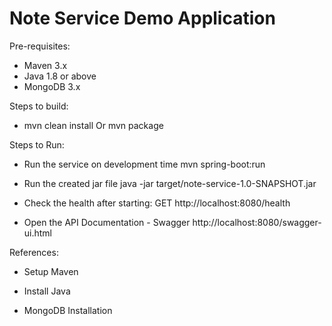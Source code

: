 # Note Service Demo Application

Pre-requisites:

 - Maven 3.x
 - Java 1.8 or above
 - MongoDB 3.x
 
Steps to build:

 - mvn clean install Or mvn package

Steps to Run:
 
 - Run the service on development time
 	mvn spring-boot:run

 - Run the created jar file
 	java -jar target/note-service-1.0-SNAPSHOT.jar
 
 - Check the health after starting:
     GET http://localhost:8080/health
 
 - Open the API Documentation - Swagger
     http://localhost:8080/swagger-ui.html

References:
 - Setup Maven
 
 
 - Install Java
 
 
 - MongoDB Installation 

